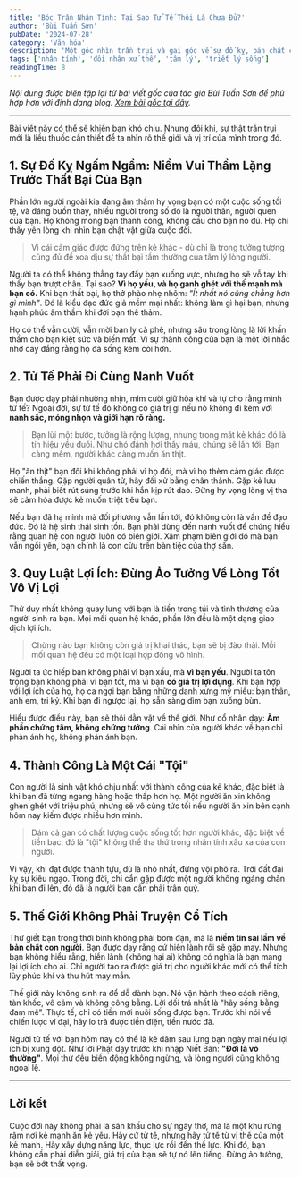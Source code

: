 ```yaml
---
title: 'Bóc Trần Nhân Tính: Tại Sao Tử Tế Thôi Là Chưa Đủ?'
author: 'Bùi Tuấn Sơn'
pubDate: '2024-07-28'
category: 'Văn hóa'
description: 'Một góc nhìn trần trụi và gai góc về sự đố kỵ, bản chất của các mối quan hệ và quy luật sinh tồn trong xã hội hiện đại.'
tags: ['nhân tính', 'đối nhân xử thế', 'tâm lý', 'triết lý sống']
readingTime: 8
---
```


*Nội dung được biên tập lại từ bài viết gốc của tác giả Bùi Tuấn Sơn để phù hợp hơn với định dạng blog. [Xem bài gốc tại đây](https://www.facebook.com/share/p/1B997sPpnX/).*

---

Bài viết này có thể sẽ khiến bạn khó chịu. Nhưng đôi khi, sự thật trần trụi mới là liều thuốc cần thiết để ta nhìn rõ thế giới và vị trí của mình trong đó.

## 1. Sự Đố Kỵ Ngấm Ngầm: Niềm Vui Thầm Lặng Trước Thất Bại Của Bạn

Phần lớn người ngoài kia đang âm thầm hy vọng bạn có một cuộc sống tồi tệ, và đáng buồn thay, nhiều người trong số đó là người thân, người quen của bạn. Họ không mong bạn thành công, không cầu cho bạn no đủ. Họ chỉ thấy yên lòng khi nhìn bạn chật vật giữa cuộc đời.

> Vì cái cảm giác được đứng trên kẻ khác - dù chỉ là trong tưởng tượng cũng đủ để xoa dịu sự thất bại tầm thường của tâm lý lòng người.

Người ta có thể không thẳng tay đẩy bạn xuống vực, nhưng họ sẽ vỗ tay khi thấy bạn trượt chân. Tại sao? **Vì họ yếu, và họ ganh ghét với thế mạnh mà bạn có.** Khi bạn thất bại, họ thở phào nhẹ nhõm: *"Ít nhất nó cũng chẳng hơn gì mình"*. Đó là kiểu đạo đức giả mềm mại nhất: không làm gì hại bạn, nhưng hạnh phúc âm thầm khi đời bạn thê thảm.

Họ có thể vẫn cười, vẫn mời bạn ly cà phê, nhưng sâu trong lòng là lời khấn thầm cho bạn kiệt sức và biến mất. Vì sự thành công của bạn là một lời nhắc nhở cay đắng rằng họ đã sống kém cỏi hơn.

## 2. Tử Tế Phải Đi Cùng Nanh Vuốt

Bạn được dạy phải nhường nhịn, mỉm cười giữ hòa khí và tự cho rằng mình tử tế? Ngoài đời, sự tử tế đó không có giá trị gì nếu nó không đi kèm với **nanh sắc, móng nhọn và giới hạn rõ ràng.**

> Bạn lùi một bước, tưởng là rộng lượng, nhưng trong mắt kẻ khác đó là tín hiệu yếu đuối. Như chó đánh hơi thấy máu, chúng sẽ lấn tới. Bạn càng mềm, người khác càng muốn ăn thịt.

Họ "ăn thịt" bạn đôi khi không phải vì họ đói, mà vì họ thèm cảm giác được chiến thắng. Gặp người quân tử, hãy đối xử bằng chân thành. Gặp kẻ lưu manh, phải biết rút súng trước khi hắn kịp rút dao. Đừng hy vọng lòng vị tha sẽ cảm hóa được kẻ muốn triệt tiêu bạn.

Nếu bạn đã hạ mình mà đối phương vẫn lấn tới, đó không còn là vấn đề đạo đức. Đó là hệ sinh thái sinh tồn. Bạn phải dùng đến nanh vuốt để chúng hiểu rằng quan hệ con người luôn có biên giới. Xâm phạm biên giới đó mà bạn vẫn ngồi yên, bạn chính là con cừu trên bàn tiệc của thợ săn.

## 3. Quy Luật Lợi Ích: Đừng Ảo Tưởng Về Lòng Tốt Vô Vị Lợi

Thứ duy nhất không quay lưng với bạn là tiền trong túi và tình thương của người sinh ra bạn. Mọi mối quan hệ khác, phần lớn đều là một dạng giao dịch lợi ích.

> Chừng nào bạn không còn giá trị khai thác, bạn sẽ bị đào thải. Mỗi mối quan hệ đều có một loại hợp đồng vô hình.

Người ta ức hiếp bạn không phải vì bạn xấu, mà **vì bạn yếu**. Người ta tôn trọng bạn không phải vì bạn tốt, mà vì bạn **có giá trị lợi dụng**. Khi bạn hợp với lợi ích của họ, họ ca ngợi bạn bằng những danh xưng mỹ miều: bạn thân, anh em, tri kỷ. Khi bạn đi ngược lại, họ sẵn sàng dìm bạn xuống bùn.

Hiểu được điều này, bạn sẽ thôi dằn vặt về thế giới. Như cổ nhân dạy: **Âm phần chứng tâm, không chứng tướng**. Cái nhìn của người khác về bạn chỉ phản ánh họ, không phản ánh bạn.

## 4. Thành Công Là Một Cái "Tội"

Con người là sinh vật khó chịu nhất với thành công của kẻ khác, đặc biệt là khi bạn đã từng ngang hàng hoặc thấp hơn họ. Một người ăn xin không ghen ghét với triệu phú, nhưng sẽ vô cùng tức tối nếu người ăn xin bên cạnh hôm nay kiếm được nhiều hơn mình.

> Dám cả gan có chất lượng cuộc sống tốt hơn người khác, đặc biệt về tiền bạc, đó là "tội" không thể tha thứ trong nhân tính xấu xa của con người.

Vì vậy, khi đạt được thành tựu, dù là nhỏ nhất, đừng vội phô ra. Trời đất đại kỵ sự kiêu ngạo. Trong đời, chỉ cần gặp được một người không ngáng chân khi bạn đi lên, đó đã là người bạn cần phải trân quý.

## 5. Thế Giới Không Phải Truyện Cổ Tích

Thứ giết bạn trong thời bình không phải bom đạn, mà là **niềm tin sai lầm về bản chất con người**. Bạn được dạy rằng cứ hiền lành rồi sẽ gặp may. Nhưng bạn không hiểu rằng, hiền lành (không hại ai) không có nghĩa là bạn mang lại lợi ích cho ai. Chỉ người tạo ra được giá trị cho người khác mới có thể tích lũy phúc khí và thu hút may mắn.

Thế giới này không sinh ra để dỗ dành bạn. Nó vận hành theo cách riêng, tàn khốc, vô cảm và không công bằng. Lời dối trá nhất là "hãy sống bằng đam mê". Thực tế, chỉ có tiền mới nuôi sống được bạn. Trước khi nói về chiến lược vĩ đại, hãy lo trả được tiền điện, tiền nước đã.

Người tử tế với bạn hôm nay có thể là kẻ đâm sau lưng bạn ngày mai nếu lợi ích bị xung đột. Như lời Phật dạy trước khi nhập Niết Bàn: **"Đời là vô thường"**. Mọi thứ đều biến động không ngừng, và lòng người cũng không ngoại lệ.

--- 

## Lời kết

Cuộc đời này không phải là sân khấu cho sự ngây thơ, mà là một khu rừng rậm nơi kẻ mạnh ăn kẻ yếu. Hãy cứ tử tế, nhưng hãy tử tế từ vị thế của một kẻ mạnh. Hãy xây dựng năng lực, thực lực rồi đến thế lực. Khi đó, bạn không cần phải diễn giải, giá trị của bạn sẽ tự nó lên tiếng. Đừng ảo tưởng, bạn sẽ bớt thất vọng.
